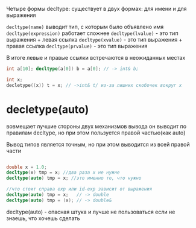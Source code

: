 Четыре формы decltype:
существует в двух формах: для имени и для выражения

`decltype(name)` выводит тип, с которым было объявлено имя
`decltype(expression)` работает сложнее
	`decltype(lvalue)` - это тип выражения + левая ссылка
	`decltype(xvalue)` - это тип выражения + правая ссылка
	`decltype(prvalue)` - это тип выражения

В итоге левые и правые ссылки встречаются в неожиданных местах
```cpp
int a[10]; decltype(a[0]) b = a[0]; // -> int& b;

int x;
decletype((x)) t = x; // ->int& t/ из-за лишних скобочек вокруг x
```

# decletype(auto)

вовмещает лучшие стороны двух механизмов вывода
он выводит по правилам decltype, но при этом пользуется правой частью(как auto)

Вывод типов является точным, но при этом выводится из всей правой части
```cpp

double x = 1.0;
decltype(x) tmp = x; //два раза х не нужне
decltype(auto) tmp = x; //это именно то, что нужно

//что стоит справа exp или id-exp зависит от выражения
decltype(auto) tmp = x;   // -> double
decltype(auto) tmp = (x); // -> double&
```
decltype(auto) - опасная штука и лучше не пользоваться если не знаешь, что хочешь сделать

